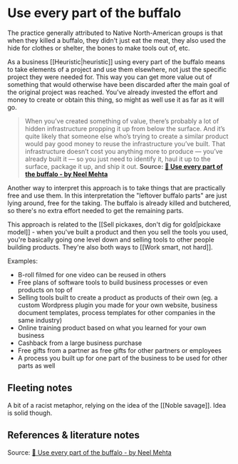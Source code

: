 # Use every part of the buffalo
The practice generally attributed to Native North-American groups is that when they killed a buffalo, they didn't just eat the meat, they also used the hide for clothes or shelter, the bones to make tools out of, etc.

As a business [[Heuristic|heuristic]] using every part of the buffalo means to take elements of a project and use them elsewhere, not just the specific project they were needed for. This way you can get more value out of something that would otherwise have been discarded after the main goal of the original project was reached. You've already invested the effort and money to create or obtain this thing, so might as well use it as far as it will go.

>When you’ve created something of value, there’s probably a lot of hidden infrastructure propping it up from below the surface. And it’s quite likely that someone else who’s trying to create a similar product would pay good money to reuse the infrastructure you’ve built. That infrastructure doesn’t cost you anything more to produce — you’ve already built it — so you just need to identify it, haul it up to the surface, package it up, and ship it out.
>**Source: [🐃 Use every part of the buffalo - by Neel Mehta](https://namehta.substack.com/p/every-part-of-the-buffalo)**

Another way to interpret this approach is to take things that are practically free and use them. In this interpretation the "leftover buffalo parts" are just lying around, free for the taking. The buffalo is already killed and butchered, so there's no extra effort needed to get the remaining parts.

This approach is related to the [[Sell pickaxes, don't dig for gold|pickaxe model]] - when you've built a product and then you sell the tools you used, you're basically going one level down and selling tools to other people building products. They're also both ways to [[Work smart, not hard]].

Examples:
- B-roll filmed for one video can be reused in others
- Free plans of software tools to build business processes or even products on top of
- Selling tools built to create a product as products of their own 
	(eg. a custom Wordpress plugin you made for your own website, business document templates, process templates for other companies in the same industry)
- Online training product based on what you learned for your own business
- Cashback from a large business purchase
- Free gifts from a partner as free gifts for other partners or employees
- A process you built up for one part of the business to be used for other parts as well


## Fleeting notes
A bit of a racist metaphor, relying on the idea of the [[Noble savage]]. Idea is solid though.

## References & literature notes

Source: [🐃 Use every part of the buffalo - by Neel Mehta](https://namehta.substack.com/p/every-part-of-the-buffalo)
